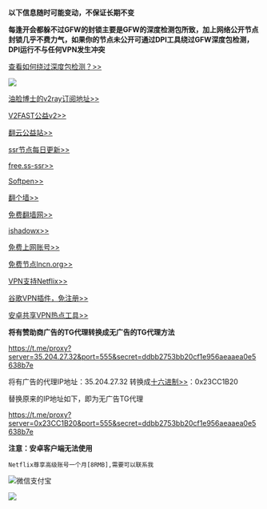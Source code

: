 
**以下信息随时可能变动，不保证长期不变**

**每逢开会都躲不过GFW的封锁主要是GFW的深度检测包所致，加上网络公开节点封锁几乎不费力气，如果你的节点未公开可通过DPI工具绕过GFW深度包检测，DPI运行不与任何VPN发生冲突**

[查看如何绕过深度包检测？>>](https://github.com/ValdikSS/GoodbyeDPI)

![](https://telegra.ph/file/da3af9a3058e23a306b67.jpg)

[油脸博士的v2ray订阅地址>>](https://youlianboshi.netlify.com/)

[V2FAST公益v2>>](https://v2fast.tk/)

[翻云公益站>>](https://fyun.ga)

[ssr节点每日更新>>](http://52.199.184.32/index/)

[free.ss-ssr>>](https://free.ss-ssr.com/)

[Softpen>>](http://www.softpen.net/)

[翻个墙>>](https://fangeqiang.com/408.html)

[免费翻墙网>>](http://freefq.com/ss/)

[ishadowx>>](https://c.ishadowx.net/)

[免费上网账号>>](https://free-ss.site/)

[免费节点lncn.org>>](https://lncn.org/)

[VPN支持Netflix>>](https://www.lanzous.com/i31g8jc)

[谷歌VPN插件，免注册>>](https://chrome.google.com/webstore/detail/real-vpn-free-secure-netw/migcmongocohiaeafhdgloalobijfdgm)

[安卓共享VPN热点工具>>](https://github.com/Mygod/VPNHotspot/releases)

**将有赞助商广告的TG代理转换成无广告的TG代理方法**

https://t.me/proxy?server=35.204.27.32&port=555&secret=ddbb2753bb20cf1e956aeaaea0e5638b7e

将有广告的代理IP地址：35.204.27.32 转换成[十六进制>>](https://www.miniwebtool.com/ip-address-to-hex-converter/?ip=74.125.43.99)：0x23CC1B20 

替换原来的IP地址如下，即为无广告TG代理

https://t.me/proxy?server=0x23CC1B20&port=555&secret=ddbb2753bb20cf1e956aeaaea0e5638b7e 

**注意：安卓客户端无法使用**

```
Netflix尊享高级账号一个月[8RMB],需要可以联系我
```

![微信支付宝](https://telegra.ph/file/18d16f370cce6ea10d3e3.png)

![](https://telegra.ph/file/07e31466ff1625eee00ef.png)
